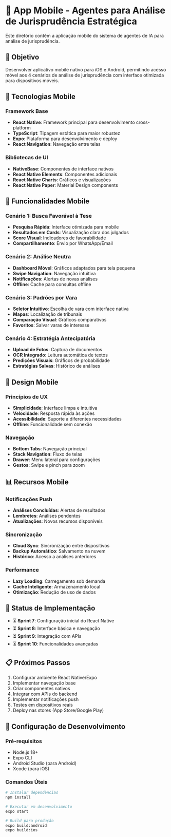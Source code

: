 # 📱 App Mobile - Agentes para Análise de Jurisprudência Estratégica

Este diretório contém a aplicação mobile do sistema de agentes de IA para análise de jurisprudência.

## 🎯 **Objetivo**

Desenvolver aplicativo mobile nativo para iOS e Android, permitindo acesso móvel aos 4 cenários de análise de jurisprudência com interface otimizada para dispositivos móveis.

## 📱 **Tecnologias Mobile**

### **Framework Base**
- **React Native**: Framework principal para desenvolvimento cross-platform
- **TypeScript**: Tipagem estática para maior robustez
- **Expo**: Plataforma para desenvolvimento e deploy
- **React Navigation**: Navegação entre telas

### **Bibliotecas de UI**
- **NativeBase**: Componentes de interface nativos
- **React Native Elements**: Componentes adicionais
- **React Native Charts**: Gráficos e visualizações
- **React Native Paper**: Material Design components

## 📱 **Funcionalidades Mobile**

### **Cenário 1: Busca Favorável à Tese**
- **Pesquisa Rápida**: Interface otimizada para mobile
- **Resultados em Cards**: Visualização clara dos julgados
- **Score Visual**: Indicadores de favorabilidade
- **Compartilhamento**: Envio por WhatsApp/Email

### **Cenário 2: Análise Neutra**
- **Dashboard Móvel**: Gráficos adaptados para tela pequena
- **Swipe Navigation**: Navegação intuitiva
- **Notificações**: Alertas de novas análises
- **Offline**: Cache para consultas offline

### **Cenário 3: Padrões por Vara**
- **Seletor Intuitivo**: Escolha de vara com interface nativa
- **Mapas**: Localização de tribunais
- **Comparação Visual**: Gráficos comparativos
- **Favoritos**: Salvar varas de interesse

### **Cenário 4: Estratégia Antecipatória**
- **Upload de Fotos**: Captura de documentos
- **OCR Integrado**: Leitura automática de textos
- **Predições Visuais**: Gráficos de probabilidade
- **Estratégias Salvas**: Histórico de análises

## 🎨 **Design Mobile**

### **Princípios de UX**
- **Simplicidade**: Interface limpa e intuitiva
- **Velocidade**: Resposta rápida às ações
- **Acessibilidade**: Suporte a diferentes necessidades
- **Offline**: Funcionalidade sem conexão

### **Navegação**
- **Bottom Tabs**: Navegação principal
- **Stack Navigation**: Fluxo de telas
- **Drawer**: Menu lateral para configurações
- **Gestos**: Swipe e pinch para zoom

## 📊 **Recursos Mobile**

### **Notificações Push**
- **Análises Concluídas**: Alertas de resultados
- **Lembretes**: Análises pendentes
- **Atualizações**: Novos recursos disponíveis

### **Sincronização**
- **Cloud Sync**: Sincronização entre dispositivos
- **Backup Automático**: Salvamento na nuvem
- **Histórico**: Acesso a análises anteriores

### **Performance**
- **Lazy Loading**: Carregamento sob demanda
- **Cache Inteligente**: Armazenamento local
- **Otimização**: Redução de uso de dados

## 🚀 **Status de Implementação**

- ⏳ **Sprint 7**: Configuração inicial do React Native
- ⏳ **Sprint 8**: Interface básica e navegação
- ⏳ **Sprint 9**: Integração com APIs
- ⏳ **Sprint 10**: Funcionalidades avançadas

## 📋 **Próximos Passos**

1. Configurar ambiente React Native/Expo
2. Implementar navegação base
3. Criar componentes nativos
4. Integrar com APIs do backend
5. Implementar notificações push
6. Testes em dispositivos reais
7. Deploy nas stores (App Store/Google Play)

## 🔧 **Configuração de Desenvolvimento**

### **Pré-requisitos**
- Node.js 18+
- Expo CLI
- Android Studio (para Android)
- Xcode (para iOS)

### **Comandos Úteis**
```bash
# Instalar dependências
npm install

# Executar em desenvolvimento
expo start

# Build para produção
expo build:android
expo build:ios
```
